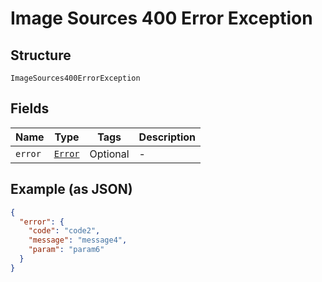 
# Image Sources 400 Error Exception

## Structure

`ImageSources400ErrorException`

## Fields

| Name | Type | Tags | Description |
|  --- | --- | --- | --- |
| `error` | [`Error`](../../doc/models/error.md) | Optional | - |

## Example (as JSON)

```json
{
  "error": {
    "code": "code2",
    "message": "message4",
    "param": "param6"
  }
}
```

